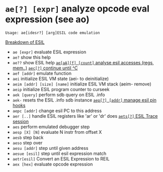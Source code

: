 <!-- TITLE: ae -->

#  `ae[?] [expr]`   analyze opcode eval expression (see ao)


```
Usage: ae[idesr?] [arg]ESIL code emulation
```


[Breakdown of ESIL](/options/a/ae/breakdown_esil)

- `ae [expr]`   evaluate ESIL expression
- `ae?`   show this help
- `ae??`   show ESIL help
[ `ae[aA][f] [count]`   analyse esil accesses (regs, mem..)](/options/a/ae/aea)
[ `aec[?]`   continue until ^C](/options/a/ae/aec)
- `aef [addr]`   emulate function
- `aei`   initialize ESIL VM state (aei- to deinitialize)
- `aeim [addr] [size] [name]`   initialize ESIL VM stack (aeim- remove)
- `aeip`   initialize ESIL program counter to curseek
- `aek [query]`   perform sdb query on ESIL .info
- `aek-`   resets the ESIL .info sdb instance
[ `aep[?] [addr]`   manage esil pin hooks](/options/a/ae/aep)
- `aepc [addr]`   change esil PC to this address
- `aer [..]`   handle ESIL registers like 'ar' or 'dr' does
[ `aets[?]`   ESIL Trace session](/options/a/ae/aets)
- `aes`   perform emulated debugger step
- `aesp [X] [N]`   evaluate N instr from offset X
- `aesb`   step back
- `aeso`   step over
- `aesu [addr]`   step until given address
- `aesue [esil]`   step until esil expression match
- `aetr[esil]`   Convert an ESIL Expression to REIL
- `aex [hex]`   evaluate opcode expression

<p hidden>ae ae? ae?? aea aec aef aei aeim aeip aek aek- aep aepc aer aets aes aesp aesb aeso aesu aesue aetr aex</p>